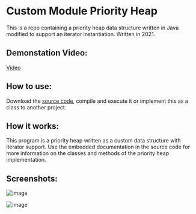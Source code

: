 # Custom Module Priority Heap
This is a repo containing a priority heap data structure written in Java modified to support an iterator instantiation. Written in 2021.


## Demonstation Video:

[Video](https://youtu.be/81CATYO0v9k)

## How to use:

Download the [source code](https://github.com/Austin-Daigle/Custom-Module-Priority-Heap/blob/main/QHeap.java), compile and execute it or implement this as a class to another project. 

## How it works:

This program is a priority heap written as a custom data structure with iterator support. Use the embedded documentation in the source code for more information on the classes and methods of the priority heap implementation.

## Screenshots:

![image](https://user-images.githubusercontent.com/100094056/193490382-6712ff24-f4fe-402b-b52f-f210a9e41107.png)

![image](https://user-images.githubusercontent.com/100094056/193490453-040e4703-19e4-41c3-844e-baedaa465ab2.png)
